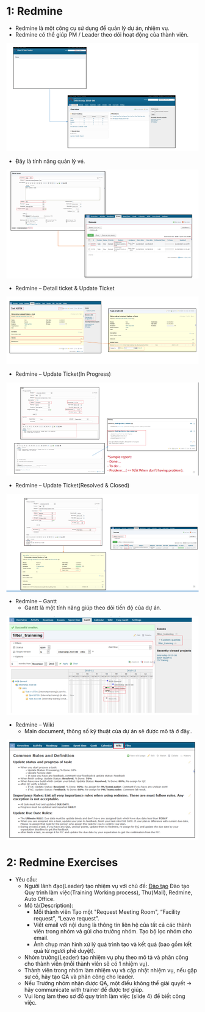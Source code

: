 # 1: Redmine
  - Redmine là một công cụ sử dụng để quản lý dự án, nhiệm vụ.
  - Redmine có thể giúp PM / Leader theo dõi hoạt động của thành viên.
  
![VMWare](remide.PNG)
  
- Đây là tính năng quản lý vé.

![VMWare](tiket.PNG)

- Redmine – Detail ticket & Update Ticket

![VMWare](detail_Tiket.PNG)

- Redmine – Update Ticket(In Progress)

![VMWare](detail_Tiket1.PNG)

- Redmine – Update Ticket(Resolved & Closed)

![VMWare](detail_Tiket2.PNG)

- Redmine – Gantt
  + Gantt là một tính năng giúp theo dõi tiến độ của dự án.

![VMWare](detail_Tiket3.PNG)

- Redmine – Wiki
  + Main document, thông số kỹ thuật của dự án sẽ được mô tả ở đây.. 

![VMWare](detail_Tiket4.PNG)

# 2: Redmine Exercises
  - Yêu cầu: 
    + Người lãnh đạo(Leader) tạo nhiệm vụ với chủ đề: [Đào tạo](Training) Đào tạo Quy trình làm việc(Training Working process), Thư(Mail), Redmine, Auto Office.
    + Mô tả(Description):
      + Mỗi thành viên Tạo một "Request Meeting Room", “Facility request”, “Leave request”.
      + Viết email với nội dung là thông tin liên hệ của tất cả các thành viên trong nhóm và gửi cho trưởng nhóm. Tạo bộ lọc nhóm cho email.
      + Ảnh chụp màn hình xử lý quá trình tạo và kết quả (bao gồm kết quả từ người phê duyệt).
    +  Nhóm trưởng(Leader) tạo nhiệm vụ phụ theo mô tả và phân công cho thành viên (mỗi thành viên sẽ có 1 nhiệm vụ).
    +  Thành viên trong nhóm làm nhiệm vụ và cập nhật nhiệm vụ, nếu gặp sự cố, hãy tạo QA và phân công cho leader.
    +  Nếu Trưởng nhóm nhận được QA, một điều không thể giải quyết -> hãy communicate with trainer để được trợ giúp.
    +  Vui lòng làm theo sơ đồ quy trình làm việc (slide 4) để biết công việc.

